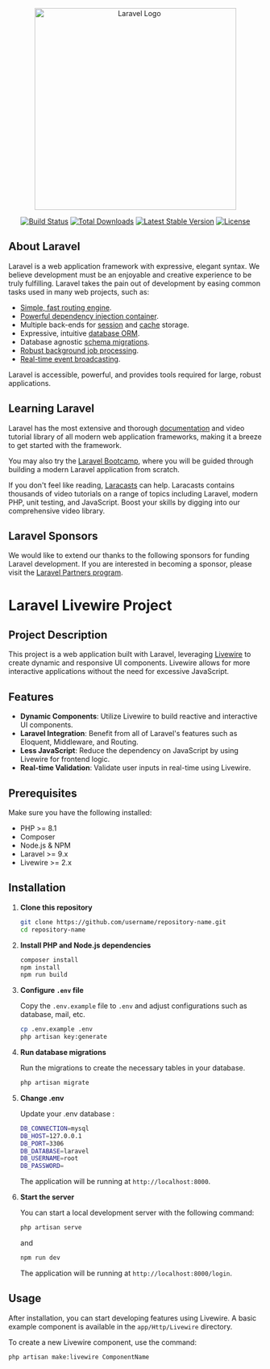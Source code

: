 <p align="center"><a href="https://laravel.com" target="_blank"><img src="https://raw.githubusercontent.com/laravel/art/master/logo-lockup/5%20SVG/2%20CMYK/1%20Full%20Color/laravel-logolockup-cmyk-red.svg" width="400" alt="Laravel Logo"></a></p>

<p align="center">
<a href="https://github.com/laravel/framework/actions"><img src="https://github.com/laravel/framework/workflows/tests/badge.svg" alt="Build Status"></a>
<a href="https://packagist.org/packages/laravel/framework"><img src="https://img.shields.io/packagist/dt/laravel/framework" alt="Total Downloads"></a>
<a href="https://packagist.org/packages/laravel/framework"><img src="https://img.shields.io/packagist/v/laravel/framework" alt="Latest Stable Version"></a>
<a href="https://packagist.org/packages/laravel/framework"><img src="https://img.shields.io/packagist/l/laravel/framework" alt="License"></a>
</p>

## About Laravel

Laravel is a web application framework with expressive, elegant syntax. We believe development must be an enjoyable and creative experience to be truly fulfilling. Laravel takes the pain out of development by easing common tasks used in many web projects, such as:

- [Simple, fast routing engine](https://laravel.com/docs/routing).
- [Powerful dependency injection container](https://laravel.com/docs/container).
- Multiple back-ends for [session](https://laravel.com/docs/session) and [cache](https://laravel.com/docs/cache) storage.
- Expressive, intuitive [database ORM](https://laravel.com/docs/eloquent).
- Database agnostic [schema migrations](https://laravel.com/docs/migrations).
- [Robust background job processing](https://laravel.com/docs/queues).
- [Real-time event broadcasting](https://laravel.com/docs/broadcasting).

Laravel is accessible, powerful, and provides tools required for large, robust applications.

## Learning Laravel

Laravel has the most extensive and thorough [documentation](https://laravel.com/docs) and video tutorial library of all modern web application frameworks, making it a breeze to get started with the framework.

You may also try the [Laravel Bootcamp](https://bootcamp.laravel.com), where you will be guided through building a modern Laravel application from scratch.

If you don't feel like reading, [Laracasts](https://laracasts.com) can help. Laracasts contains thousands of video tutorials on a range of topics including Laravel, modern PHP, unit testing, and JavaScript. Boost your skills by digging into our comprehensive video library.

## Laravel Sponsors

We would like to extend our thanks to the following sponsors for funding Laravel development. If you are interested in becoming a sponsor, please visit the [Laravel Partners program](https://partners.laravel.com).

# Laravel Livewire Project

## Project Description

This project is a web application built with Laravel, leveraging [Livewire](https://laravel-livewire.com/) to create dynamic and responsive UI components. Livewire allows for more interactive applications without the need for excessive JavaScript.

## Features

- **Dynamic Components**: Utilize Livewire to build reactive and interactive UI components.
- **Laravel Integration**: Benefit from all of Laravel's features such as Eloquent, Middleware, and Routing.
- **Less JavaScript**: Reduce the dependency on JavaScript by using Livewire for frontend logic.
- **Real-time Validation**: Validate user inputs in real-time using Livewire.

## Prerequisites

Make sure you have the following installed:

- PHP >= 8.1
- Composer
- Node.js & NPM
- Laravel >= 9.x
- Livewire >= 2.x

## Installation

1. **Clone this repository**

    ```bash
    git clone https://github.com/username/repository-name.git
    cd repository-name
    ```

2. **Install PHP and Node.js dependencies**

    ```bash
    composer install
    npm install
    npm run build
    ```

3. **Configure `.env` file**

    Copy the `.env.example` file to `.env` and adjust configurations such as database, mail, etc.

    ```bash
    cp .env.example .env
    php artisan key:generate
    ```

4. **Run database migrations**

    Run the migrations to create the necessary tables in your database.

    ```bash
    php artisan migrate
    ```

5. **Change .env**

    Update your .env database :

    ```bash
    DB_CONNECTION=mysql
    DB_HOST=127.0.0.1
    DB_PORT=3306
    DB_DATABASE=laravel
    DB_USERNAME=root
    DB_PASSWORD=
    ```

    The application will be running at `http://localhost:8000`.

6. **Start the server**

    You can start a local development server with the following command:

    ```bash
    php artisan serve
    ```
    and

    ```bash
    npm run dev
    ```

    The application will be running at `http://localhost:8000/login`.
   

## Usage

After installation, you can start developing features using Livewire. A basic example component is available in the `app/Http/Livewire` directory.

To create a new Livewire component, use the command:

```bash
php artisan make:livewire ComponentName

